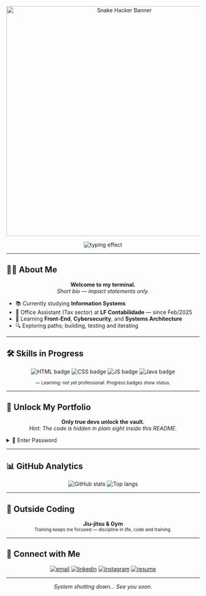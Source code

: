 <!-- HACKER BANNER -->
<p align="center">
  <img src="SNAKE_GIF_URL_HERE" width="600" alt="Snake Hacker Banner" />
</p>

<p align="center">
  <img src="https://readme-typing-svg.herokuapp.com?size=22&color=00FF00&center=true&vCenter=true&width=600&lines=ACCESS+GRANTED;Welcome+to+Felipe's+Terminal;Only+True+Devs+Go+Beyond..." alt="typing effect" />
</p>

---

<!-- ABOUT -->
## 👨‍💻 About Me

<p align="center">
  <b>Welcome to my terminal.</b><br>
  <i>Short bio — impact statements only.</i>
</p>

- 📚 Currently studying **Information Systems**  
- 🏢 Office Assistant (Tax sector) at **LF Contabilidade** — since Feb/2025  
- 🌱 Learning **Front-End**, **Cybersecurity**, and **Systems Architecture**  
- 🔍 Exploring paths; building, testing and iterating

---

<!-- SKILLS -->
## 🛠 Skills in Progress

<p align="center">
  <img src="https://img.shields.io/badge/HTML5-in%20progress-orange?logo=html5&style=for-the-badge" alt="HTML badge" />
  <img src="https://img.shields.io/badge/CSS3-in%20progress-blue?logo=css3&style=for-the-badge" alt="CSS badge" />
  <img src="https://img.shields.io/badge/JavaScript-in%20progress-yellow?logo=javascript&style=for-the-badge" alt="JS badge" />
  <img src="https://img.shields.io/badge/Java-in%20progress-red?logo=java&style=for-the-badge" alt="Java badge" />
</p>

<p align="center">
  <small>— Learning: not yet professional. Progress badges show status.</small>
</p>

---

<!-- PORTFOLIO MINI-GAME -->
## 🔐 Unlock My Portfolio

<p align="center">
  <b>Only true devs unlock the vault.</b><br>
  <i>Hint: The code is hidden in plain sight inside this README.</i>
</p>

<details>
  <summary>💾 Enter Password</summary>

  <!-- This is the interactive-looking element. Replace link with real portfolio when ready. -->
  <p align="center">
    ✅ If you have the password, open the vault:  
    <a href="https://felipe-portfolio-link.com"><b>🔓 Open Portfolio</b></a>
  </p>

  <!-- Hidden hint example (visible if user inspects the source) -->
  <p align="center">
    <sub style="color:#0b0b0b">hint: dev2025</sub>
  </p>
</details>

---

<!-- GITHUB STATS -->
## 📊 GitHub Analytics

<p align="center">
  <img src="https://github-readme-stats.vercel.app/api?username=FelipeWal&show_icons=true&theme=radical" alt="GitHub stats" />
  <img src="https://github-readme-stats.vercel.app/api/top-langs/?username=FelipeWal&layout=compact&theme=radical" alt="Top langs" />
</p>

---

<!-- PERSONAL SECTION -->
## 🥋 Outside Coding

<p align="center">
  <b>Jiu-jitsu & Gym</b><br>
  <small>Training keeps me focused — discipline in life, code and training.</small>
</p>

---

<!-- CONTACT -->
## 📡 Connect with Me

<p align="center">
  <a href="mailto:lipewaldrigues@gmail.com"><img src="https://img.shields.io/badge/Email-D14836?logo=gmail&logoColor=white&style=for-the-badge" alt="email" /></a>
  <a href="https://www.linkedin.com/in/lipe-waldrigues-7899472b2"><img src="https://img.shields.io/badge/LinkedIn-0077B5?logo=linkedin&logoColor=white&style=for-the-badge" alt="linkedin" /></a>
  <a href="https://instagram.com/lipe.waldrigues"><img src="https://img.shields.io/badge/Instagram-E4405F?logo=instagram&logoColor=white&style=for-the-badge" alt="instagram" /></a>
  <a href="https://your-resume-link.com"><img src="https://img.shields.io/badge/Resume-PDF-blue?logo=adobeacrobatreader&style=for-the-badge" alt="resume" /></a>
</p>

---

<!-- FOOTER -->
<p align="center">
  <i>System shutting down... See you soon.</i>
</p>
